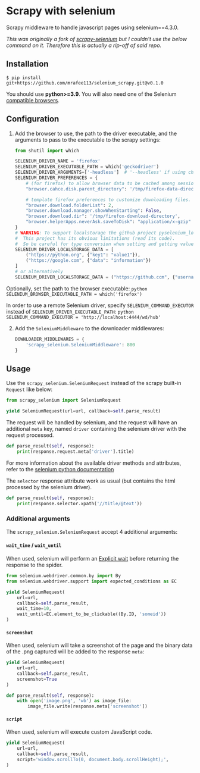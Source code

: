 # Scrapy with selenium
Scrapy middleware to handle javascript pages using selenium==4.3.0.

_This was originally a fork of [scrapy-selenium](https://github.com/clemfromspace/scrapy-selenium) but I couldn't use the below command on it._
_Therefore this is actually a rip-off of said repo._
## Installation
```
$ pip install git+https://github.com/mrafee113/selenium_scrapy.git@v0.1.0
```
You should use **python>=3.9**. 
You will also need one of the Selenium [compatible browsers](http://www.seleniumhq.org/about/platforms.jsp).

## Configuration
1. Add the browser to use, the path to the driver executable, and the arguments to pass to the executable to the scrapy settings:
    ```python
    from shutil import which

    SELENIUM_DRIVER_NAME = 'firefox'
    SELENIUM_DRIVER_EXECUTABLE_PATH = which('geckodriver')
    SELENIUM_DRIVER_ARGUMENTS=['-headless']  # '--headless' if using chrome instead of firefox
    SELENIUM_DRIVER_PREFERENCES = {
        # (for firefox) to allow browser data to be cached among sessions.
        "browser.cahce.disk.parent_directory": '/tmp/firefox-data-directory',
   
        # template firefox preferences to customize downloading files.
        "browser.download.folderList": 2,
        "browser.download.manager.showWhenStarting": False,
        "browser.download.dir": '/tmp/firefox-download-directory',
        "browser.helperApps.neverAsk.saveToDisk": "application/x-gzip"
   }
   # WARNING: To support localstorage the github project pyselenium_localstorage was used.
   #  This project has its obvious limitations (read its code).
   #  So be careful for type conversion when setting and getting values.
   SELENIUM_DRIVER_LOCALSTORAGE_DATA = [
        ("https://python.org", {"key1": "value1"}),
        ("https://google.com", {"data": "information"})
   ]
   # or alternatively
   SELENIUM_DRIVER_LOCALSTORAGE_DATA = ("https://github.ccm", {"username": "code"})
    ```

Optionally, set the path to the browser executable:
    ```python
    SELENIUM_BROWSER_EXECUTABLE_PATH = which('firefox')
    ```

In order to use a remote Selenium driver, specify `SELENIUM_COMMAND_EXECUTOR` instead of `SELENIUM_DRIVER_EXECUTABLE_PATH`:
    ```python
    SELENIUM_COMMAND_EXECUTOR = 'http://localhost:4444/wd/hub'
    ```

2. Add the `SeleniumMiddleware` to the downloader middlewares:
    ```python
    DOWNLOADER_MIDDLEWARES = {
        'scrapy_selenium.SeleniumMiddleware': 800
    }
    ```
## Usage
Use the `scrapy_selenium.SeleniumRequest` instead of the scrapy built-in `Request` like below:
```python
from scrapy_selenium import SeleniumRequest

yield SeleniumRequest(url=url, callback=self.parse_result)
```
The request will be handled by selenium, and the request will have an additional `meta` key, named `driver` containing the selenium driver with the request processed.
```python
def parse_result(self, response):
    print(response.request.meta['driver'].title)
```
For more information about the available driver methods and attributes, refer to the [selenium python documentation](http://selenium-python.readthedocs.io/api.html#module-selenium.webdriver.remote.webdriver)

The `selector` response attribute work as usual (but contains the html processed by the selenium driver).
```python
def parse_result(self, response):
    print(response.selector.xpath('//title/@text'))
```

### Additional arguments
The `scrapy_selenium.SeleniumRequest` accept 4 additional arguments:

#### `wait_time` / `wait_until`

When used, selenium will perform an [Explicit wait](http://selenium-python.readthedocs.io/waits.html#explicit-waits) before returning the response to the spider.
```python
from selenium.webdriver.common.by import By
from selenium.webdriver.support import expected_conditions as EC

yield SeleniumRequest(
    url=url,
    callback=self.parse_result,
    wait_time=10,
    wait_until=EC.element_to_be_clickable((By.ID, 'someid'))
)
```

#### `screenshot`
When used, selenium will take a screenshot of the page and the binary data of the .png captured will be added to the response `meta`:
```python
yield SeleniumRequest(
    url=url,
    callback=self.parse_result,
    screenshot=True
)

def parse_result(self, response):
    with open('image.png', 'wb') as image_file:
        image_file.write(response.meta['screenshot'])
```

#### `script`
When used, selenium will execute custom JavaScript code.
```python
yield SeleniumRequest(
    url=url,
    callback=self.parse_result,
    script='window.scrollTo(0, document.body.scrollHeight);',
)
```
